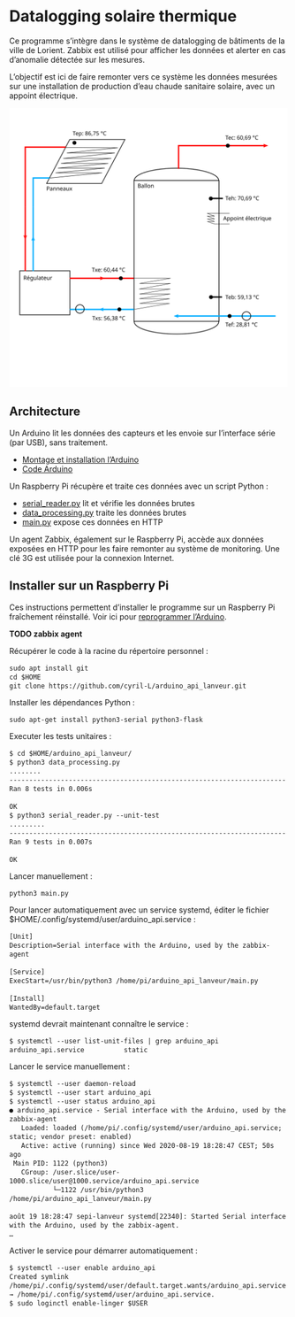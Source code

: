 # Datalogging solaire thermique

Ce programme s’intègre dans le système de datalogging de bâtiments de la ville de Lorient. Zabbix est utilisé pour afficher les données et alerter en cas d’anomalie détectée sur les mesures.

L’objectif est ici de faire remonter vers ce système les données mesurées sur une installation de production d’eau chaude sanitaire solaire, avec un appoint électrique.

![Schema installation eau chaude solaire](./docs/schema_installation_lanveur.svg)

## Architecture

Un Arduino lit les données des capteurs et les envoie sur l’interface série (par USB), sans traitement.

- [Montage et installation l’Arduino](./arduino/README.md)
- [Code Arduino](./arduino/data_acquisition/data_acquisition.ino)

Un Raspberry Pi récupère et traite ces données avec un script Python :

- [serial_reader.py](./serial_reader.py) lit et vérifie les données brutes
- [data_processing.py](./data_processing.py) traite les données brutes
- [main.py](./main.py) expose ces données en HTTP

Un agent Zabbix, également sur le Raspberry Pi, accède aux données exposées en HTTP pour les faire remonter au système de monitoring. Une clé 3G est utilisée pour la connexion Internet.

## Installer sur un Raspberry Pi

Ces instructions permettent d’installer le programme sur un Raspberry Pi fraîchement réinstallé. Voir ici pour [reprogrammer l’Arduino](./arduino/README.md).

**TODO zabbix agent**

Récupérer le code à la racine du répertoire personnel :

```
sudo apt install git
cd $HOME
git clone https://github.com/cyril-L/arduino_api_lanveur.git
```

Installer les dépendances Python :

```
sudo apt-get install python3-serial python3-flask
```

Executer les tests unitaires :

```
$ cd $HOME/arduino_api_lanveur/
$ python3 data_processing.py
........
----------------------------------------------------------------------
Ran 8 tests in 0.006s

OK
$ python3 serial_reader.py --unit-test
.........
----------------------------------------------------------------------
Ran 9 tests in 0.007s

OK
```

Lancer manuellement :

```
python3 main.py
```

Pour lancer automatiquement avec un service systemd, éditer le fichier $HOME/.config/systemd/user/arduino_api.service :

```
[Unit]
Description=Serial interface with the Arduino, used by the zabbix-agent

[Service]
ExecStart=/usr/bin/python3 /home/pi/arduino_api_lanveur/main.py

[Install]
WantedBy=default.target
```

systemd devrait maintenant connaître le service :

```
$ systemctl --user list-unit-files | grep arduino_api
arduino_api.service          static
```

Lancer le service manuellement :

```
$ systemctl --user daemon-reload
$ systemctl --user start arduino_api
$ systemctl --user status arduino_api
● arduino_api.service - Serial interface with the Arduino, used by the zabbix-agent
   Loaded: loaded (/home/pi/.config/systemd/user/arduino_api.service; static; vendor preset: enabled)
   Active: active (running) since Wed 2020-08-19 18:28:47 CEST; 50s ago
 Main PID: 1122 (python3)
   CGroup: /user.slice/user-1000.slice/user@1000.service/arduino_api.service
           └─1122 /usr/bin/python3 /home/pi/arduino_api_lanveur/main.py

août 19 18:28:47 sepi-lanveur systemd[22340]: Started Serial interface with the Arduino, used by the zabbix-agent.
…
```

Activer le service pour démarrer automatiquement :

```
$ systemctl --user enable arduino_api
Created symlink /home/pi/.config/systemd/user/default.target.wants/arduino_api.service → /home/pi/.config/systemd/user/arduino_api.service.
$ sudo loginctl enable-linger $USER
```
